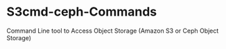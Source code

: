 # S3cmd-ceph-Commands

Command Line tool to Access Object Storage (Amazon S3 or Ceph Object Storage)


